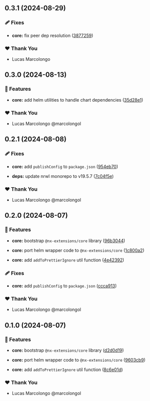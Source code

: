 ## 0.3.1 (2024-08-29)


### 🩹 Fixes

- **core:** fix peer dep resolution ([3877259](https://github.com/marcolongol/nx-extensions/commit/3877259))


### ❤️  Thank You

- Lucas Marcolongo

## 0.3.0 (2024-08-13)


### 🚀 Features

- **core:** add helm utilities to handle chart dependencies ([35d28e1](https://github.com/marcolongol/nx-extensions/commit/35d28e1))


### ❤️  Thank You

- Lucas Marcolongo @marcolongol

## 0.2.1 (2024-08-08)


### 🩹 Fixes

- **core:** add `publishConfig` to `package.json` ([954eb70](https://github.com/marcolongol/nx-extensions/commit/954eb70))

- **deps:** update nrwl monorepo to v19.5.7 ([7c04f5e](https://github.com/marcolongol/nx-extensions/commit/7c04f5e))


### ❤️  Thank You

- Lucas Marcolongo @marcolongol

## 0.2.0 (2024-08-07)


### 🚀 Features

- **core:** bootstrap `@nx-extensions/core` library ([96b3044](https://github.com/marcolongol/nx-extensions/commit/96b3044))

- **core:** port helm wrapper code to `@nx-extensions/core` ([1c800a2](https://github.com/marcolongol/nx-extensions/commit/1c800a2))

- **core:** add `addToPrettierIgnore` util function ([4e42392](https://github.com/marcolongol/nx-extensions/commit/4e42392))


### 🩹 Fixes

- **core:** add `publishConfig` to `package.json` ([ccca913](https://github.com/marcolongol/nx-extensions/commit/ccca913))


### ❤️  Thank You

- Lucas Marcolongo @marcolongol

## 0.1.0 (2024-08-07)


### 🚀 Features

- **core:** bootstrap `@nx-extensions/core` library ([d2d0d19](https://github.com/marcolongol/nx-extensions/commit/d2d0d19))

- **core:** port helm wrapper code to `@nx-extensions/core` ([9603cb9](https://github.com/marcolongol/nx-extensions/commit/9603cb9))

- **core:** add `addToPrettierIgnore` util function ([8c6e01d](https://github.com/marcolongol/nx-extensions/commit/8c6e01d))


### ❤️  Thank You

- Lucas Marcolongo @marcolongol